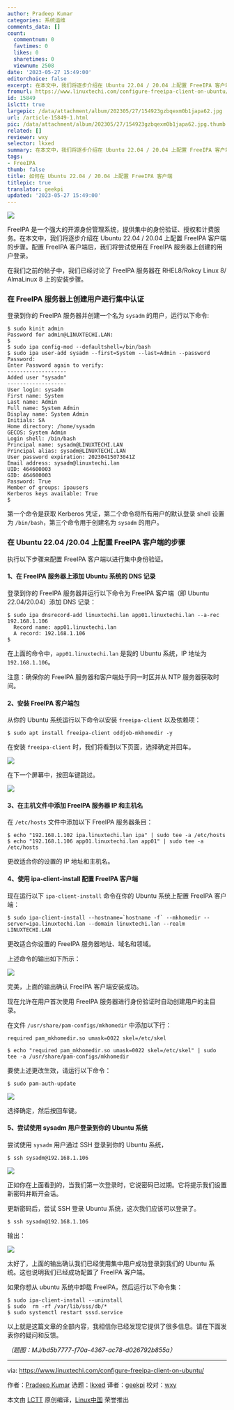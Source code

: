 ```yaml
---
author: Pradeep Kumar
categories: 系统运维
comments_data: []
count:
  commentnum: 0
  favtimes: 0
  likes: 0
  sharetimes: 0
  viewnum: 2508
date: '2023-05-27 15:49:00'
editorchoice: false
excerpt: 在本文中，我们将逐步介绍在 Ubuntu 22.04 / 20.04 上配置 FreeIPA 客户端的步骤。
fromurl: https://www.linuxtechi.com/configure-freeipa-client-on-ubuntu/
id: 15849
islctt: true
largepic: /data/attachment/album/202305/27/154923gzbqexm0b1japa62.jpg
url: /article-15849-1.html
pic: /data/attachment/album/202305/27/154923gzbqexm0b1japa62.jpg.thumb.jpg
related: []
reviewer: wxy
selector: lkxed
summary: 在本文中，我们将逐步介绍在 Ubuntu 22.04 / 20.04 上配置 FreeIPA 客户端的步骤。
tags:
- FreeIPA
thumb: false
title: 如何在 Ubuntu 22.04 / 20.04 上配置 FreeIPA 客户端
titlepic: true
translator: geekpi
updated: '2023-05-27 15:49:00'
---
```


![](/data/attachment/album/202305/27/154923gzbqexm0b1japa62.jpg)


FreeIPA 是一个强大的开源身份管理系统，提供集中的身份验证、授权和计费服务。在本文中，我们将逐步介绍在 Ubuntu 22.04 / 20.04 上配置 FreeIPA 客户端的步骤。配置 FreeIPA 客户端后，我们将尝试使用在 FreeIPA 服务器上创建的用户登录。


在我们之前的帖子中，我们已经讨论了 FreeIPA 服务器在 RHEL8/Rokcy Linux 8/ AlmaLinux 8 上的安装步骤。


### 在 FreeIPA 服务器上创建用户进行集中认证


登录到你的 FreeIPA 服务器并创建一个名为 `sysadm` 的用户，运行以下命令:



```
$ sudo kinit admin
Password for admin@LINUXTECHI.LAN:
$
$ sudo ipa config-mod --defaultshell=/bin/bash
$ sudo ipa user-add sysadm --first=System --last=Admin --password
Password:
Enter Password again to verify:
-------------------
Added user "sysadm"
-------------------
User login: sysadm
First name: System
Last name: Admin
Full name: System Admin
Display name: System Admin
Initials: SA
Home directory: /home/sysadm
GECOS: System Admin
Login shell: /bin/bash
Principal name: sysadm@LINUXTECHI.LAN
Principal alias: sysadm@LINUXTECHI.LAN
User password expiration: 20230415073041Z
Email address: sysadm@linuxtechi.lan
UID: 464600003
GID: 464600003
Password: True
Member of groups: ipausers
Kerberos keys available: True
$

```

第一个命令是获取 Kerberos 凭证，第二个命令将所有用户的默认登录 shell 设置为 `/bin/bash`，第三个命令用于创建名为 `sysadm` 的用户。


### 在 Ubuntu 22.04 /20.04 上配置 FreeIPA 客户端的步骤


执行以下步骤来配置 FreeIPA 客户端以进行集中身份验证。


#### 1、在 FreeIPA 服务器上添加 Ubuntu 系统的 DNS 记录


登录到你的 FreeIPA 服务器并运行以下命令为 FreeIPA 客户端（即 Ubuntu 22.04/20.04）添加 DNS 记录：



```
$ sudo ipa dnsrecord-add linuxtechi.lan app01.linuxtechi.lan --a-rec 192.168.1.106
  Record name: app01.linuxtechi.lan
  A record: 192.168.1.106
$

```

在上面的命令中，`app01.linuxtechi.lan` 是我的 Ubuntu 系统，IP 地址为 `192.168.1.106`。


注意：确保你的 FreeIPA 服务器和客户端处于同一时区并从 NTP 服务器获取时间。


#### 2、安装 FreeIPA 客户端包


从你的 Ubuntu 系统运行以下命令以安装 `freeipa-client` 以及依赖项：



```
$ sudo apt install freeipa-client oddjob-mkhomedir -y

```

在安装 `freeipa-client` 时，我们将看到以下页面，选择确定并回车。


![](/data/attachment/album/202305/27/155107wu8ryfry3fuu3b38.jpg)


在下一个屏幕中，按回车键跳过。


![](/data/attachment/album/202305/27/155116e6lrwpv6wgtwtgpv.jpg)


#### 3、在主机文件中添加 FreeIPA 服务器 IP 和主机名


在 `/etc/hosts` 文件中添加以下 FreeIPA 服务器条目：



```
$ echo "192.168.1.102 ipa.linuxtechi.lan ipa" | sudo tee -a /etc/hosts
$ echo "192.168.1.106 app01.linuxtechi.lan app01" | sudo tee -a /etc/hosts

```

更改适合你的设置的 IP 地址和主机名。


#### 4、使用 ipa-client-install 配置 FreeIPA 客户端


现在运行以下 `ipa-client-install` 命令在你的 Ubuntu 系统上配置 FreeIPA 客户端：



```
$ sudo ipa-client-install --hostname=`hostname -f` --mkhomedir --server=ipa.linuxtechi.lan --domain linuxtechi.lan --realm LINUXTECHI.LAN

```

更改适合你设置的 FreeIPA 服务器地址、域名和领域。


上述命令的输出如下所示：


![](/data/attachment/album/202305/27/155126r926ehhf8etbbehh.jpg)


完美，上面的输出确认 FreeIPA 客户端安装成功。


现在允许在用户首次使用 FreeIPA 服务器进行身份验证时自动创建用户的主目录。


在文件 `/usr/share/pam-configs/mkhomedir` 中添加以下行：



```
required pam_mkhomedir.so umask=0022 skel=/etc/skel

```


```
$ echo "required pam_mkhomedir.so umask=0022 skel=/etc/skel" | sudo tee -a /usr/share/pam-configs/mkhomedir

```

要使上述更改生效，请运行以下命令：



```
$ sudo pam-auth-update

```

![](/data/attachment/album/202305/27/155136i63owiuzi6i6ezg4.jpg)


选择确定，然后按回车键。


#### 5、尝试使用 sysadm 用户登录到你的 Ubuntu 系统


尝试使用 `sysadm` 用户通过 SSH 登录到你的 Ubuntu 系统，



```
$ ssh sysadm@192.168.1.106

```

![](/data/attachment/album/202305/27/155146lklfy5gda0ukzqft.jpg)


正如你在上面看到的，当我们第一次登录时，它说密码已过期。它将提示我们设置新密码并断开会话。


更新密码后，尝试 SSH 登录 Ubuntu 系统，这次我们应该可以登录了。



```
$ ssh sysadm@192.168.1.106

```

输出：


![](/data/attachment/album/202305/27/155154gkssp69h6gqqlsbz.jpg)


太好了，上面的输出确认我们已经使用集中用户成功登录到我们的 Ubuntu 系统。这也说明我们已经成功配置了 FreeIPA 客户端。


如果你想从 ubuntu 系统中卸载 FreeIPA，然后运行以下命令集：



```
$ sudo ipa-client-install --uninstall
$ sudo  rm -rf /var/lib/sss/db/*
$ sudo systemctl restart sssd.service

```

以上就是这篇文章的全部内容，我相信你已经发现它提供了很多信息。请在下面发表你的疑问和反馈。


*（题图：MJ/bd5b7777-f70a-4367-ac78-d026792b855a）*




---


via: <https://www.linuxtechi.com/configure-freeipa-client-on-ubuntu/>


作者：[Pradeep Kumar](https://www.linuxtechi.com/author/pradeep/) 选题：[lkxed](https://github.com/lkxed/) 译者：[geekpi](https://github.com/geekpi) 校对：[wxy](https://github.com/wxy)


本文由 [LCTT](https://github.com/LCTT/TranslateProject) 原创编译，[Linux中国](https://linux.cn/) 荣誉推出